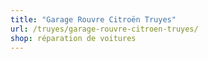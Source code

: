 ```yaml
---
title: "Garage Rouvre Citroën Truyes"
url: /truyes/garage-rouvre-citroen-truyes/
shop: réparation de voitures
---
```

